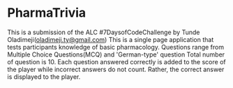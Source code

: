 # PharmaTrivia
This is a submission of the ALC #7DaysofCodeChallenge by Tunde Oladimeji(oladimeji.ty@gmail.com)
This is a single page application that tests participants knowledge of basic pharmacology.
Questions range from Multiple Choice Questions(MCQ) and 'German-type' question
Total number of question is 10.
Each question answered correctly is added to the score of the player while incorrect answers do not count.
Rather, the correct answer is displayed to the player.
